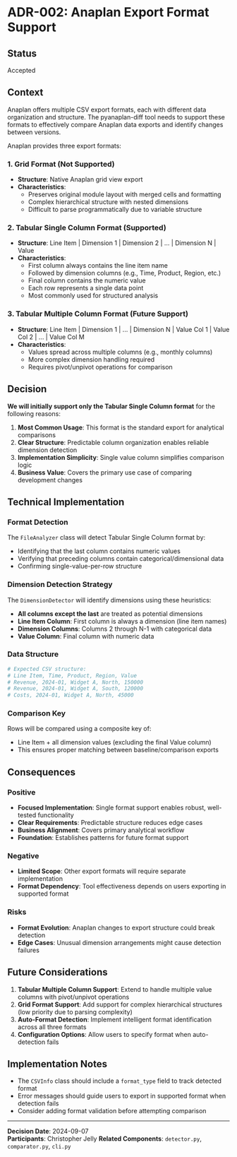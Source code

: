 # ADR-002: Anaplan Export Format Support

## Status
Accepted

## Context

Anaplan offers multiple CSV export formats, each with different data organization and structure. The pyanaplan-diff tool needs to support these formats to effectively compare Anaplan data exports and identify changes between versions.

Anaplan provides three export formats:

### 1. Grid Format (Not Supported)
- **Structure**: Native Anaplan grid view export
- **Characteristics**:
  - Preserves original module layout with merged cells and formatting
  - Complex hierarchical structure with nested dimensions
  - Difficult to parse programmatically due to variable structure

### 2. Tabular Single Column Format (Supported)
- **Structure**: Line Item | Dimension 1 | Dimension 2 | ... | Dimension N | Value
- **Characteristics**:
  - First column always contains the line item name
  - Followed by dimension columns (e.g., Time, Product, Region, etc.)
  - Final column contains the numeric value
  - Each row represents a single data point
  - Most commonly used for structured analysis

### 3. Tabular Multiple Column Format (Future Support)
- **Structure**: Line Item | Dimension 1 | ... | Dimension N | Value Col 1 | Value Col 2 | ... | Value Col M
- **Characteristics**:
  - Values spread across multiple columns (e.g., monthly columns)
  - More complex dimension handling required
  - Requires pivot/unpivot operations for comparison

## Decision

**We will initially support only the Tabular Single Column format** for the following reasons:

1. **Most Common Usage**: This format is the standard export for analytical comparisons
2. **Clear Structure**: Predictable column organization enables reliable dimension detection
3. **Implementation Simplicity**: Single value column simplifies comparison logic
4. **Business Value**: Covers the primary use case of comparing development changes

## Technical Implementation

### Format Detection
The `FileAnalyzer` class will detect Tabular Single Column format by:
- Identifying that the last column contains numeric values
- Verifying that preceding columns contain categorical/dimensional data
- Confirming single-value-per-row structure

### Dimension Detection Strategy
The `DimensionDetector` will identify dimensions using these heuristics:
- **All columns except the last** are treated as potential dimensions
- **Line Item Column**: First column is always a dimension (line item names)
- **Dimension Columns**: Columns 2 through N-1 with categorical data
- **Value Column**: Final column with numeric data

### Data Structure
```python
# Expected CSV structure:
# Line Item, Time, Product, Region, Value
# Revenue, 2024-01, Widget A, North, 150000
# Revenue, 2024-01, Widget A, South, 120000
# Costs, 2024-01, Widget A, North, 45000
```

### Comparison Key
Rows will be compared using a composite key of:
- Line Item + all dimension values (excluding the final Value column)
- This ensures proper matching between baseline/comparison exports

## Consequences

### Positive
- **Focused Implementation**: Single format support enables robust, well-tested functionality
- **Clear Requirements**: Predictable structure reduces edge cases
- **Business Alignment**: Covers primary analytical workflow
- **Foundation**: Establishes patterns for future format support

### Negative
- **Limited Scope**: Other export formats will require separate implementation
- **Format Dependency**: Tool effectiveness depends on users exporting in supported format

### Risks
- **Format Evolution**: Anaplan changes to export structure could break detection
- **Edge Cases**: Unusual dimension arrangements might cause detection failures

## Future Considerations

1. **Tabular Multiple Column Support**: Extend to handle multiple value columns with pivot/unpivot operations
2. **Grid Format Support**: Add support for complex hierarchical structures (low priority due to parsing complexity)
3. **Auto-Format Detection**: Implement intelligent format identification across all three formats
4. **Configuration Options**: Allow users to specify format when auto-detection fails

## Implementation Notes

- The `CSVInfo` class should include a `format_type` field to track detected format
- Error messages should guide users to export in supported format when detection fails
- Consider adding format validation before attempting comparison

---

**Decision Date**: 2024-09-07  
**Participants**: Christopher Jelly
**Related Components**: `detector.py`, `comparator.py`, `cli.py`
